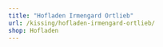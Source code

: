 ```yaml
---
title: "Hofladen Irmengard Ortlieb"
url: /kissing/hofladen-irmengard-ortlieb/
shop: Hofladen
---
```

